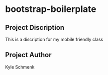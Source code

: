# bootstrap-boilerplate

## Project Discription

This is a discription for my mobile friendly class

## Project Author

Kyle Schmenk
